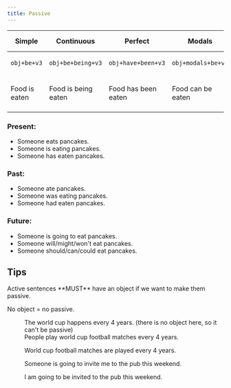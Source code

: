 ```yaml
---
title: Passive
---
```


|Simple|Continuous|Perfect|Modals|Be going to|
|-|-|-|-|-|
|`obj+be+v3`|`obj+be+being+v3`|`obj+have+been+v3`|`obj+modals+be+v3`|`obj+be going to+be+v3`|
|Food is eaten|Food is being eaten|Food has been eaten|Food can be eaten|My life is going to be destroyed|

### Present:

- Someone eats pancakes.
- Someone is eating pancakes.
- Someone has eaten pancakes.

### Past:

- Someone ate pancakes.
- Someone was eating pancakes.
- Someone had eaten pancakes.

### Future:

- Someone is going to eat pancakes.
- Someone will/might/won't eat pancakes.
- Someone should/can/could eat pancakes.

## Tips

<dl>
<dt>
Active sentences **MUST** have an object if we want to make them passive.

No object = no passive.
</dt>
<dd>The world cup happens every 4 years. (there is no object here, so it can't be passive)
<dd>
People play world cup football matches every 4 years.

World cup football matches are played every 4 years.
</dd>
<dd>
Someone is going to invite me to the pub this weekend.

I am going to be invited to the pub this weekend.
</dd>
</dl>
